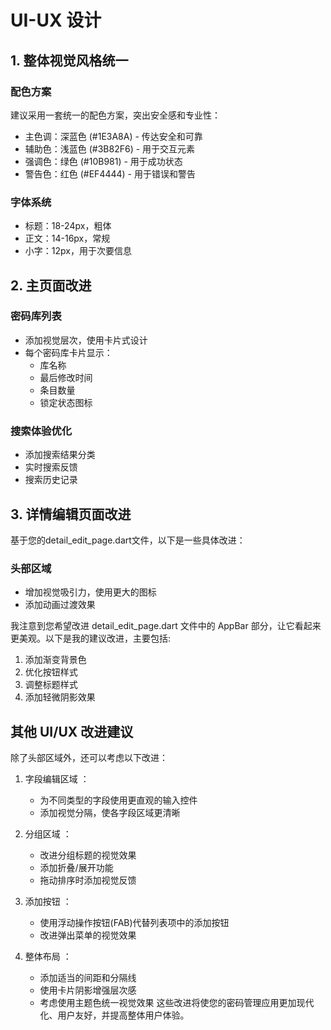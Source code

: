 # UI-UX 设计

## 1. 整体视觉风格统一
### 配色方案
建议采用一套统一的配色方案，突出安全感和专业性：

- 主色调：深蓝色 (#1E3A8A) - 传达安全和可靠
- 辅助色：浅蓝色 (#3B82F6) - 用于交互元素
- 强调色：绿色 (#10B981) - 用于成功状态
- 警告色：红色 (#EF4444) - 用于错误和警告

### 字体系统
- 标题：18-24px，粗体
- 正文：14-16px，常规
- 小字：12px，用于次要信息

## 2. 主页面改进
### 密码库列表
- 添加视觉层次，使用卡片式设计
- 每个密码库卡片显示：
  - 库名称
  - 最后修改时间
  - 条目数量
  - 锁定状态图标

### 搜索体验优化
- 添加搜索结果分类
- 实时搜索反馈
- 搜索历史记录

## 3. 详情编辑页面改进
基于您的detail_edit_page.dart文件，以下是一些具体改进：

### 头部区域
- 增加视觉吸引力，使用更大的图标
- 添加动画过渡效果

我注意到您希望改进 detail_edit_page.dart 文件中的 AppBar 部分，让它看起来更美观。以下是我的建议改进，主要包括:

1. 添加渐变背景色
2. 优化按钮样式
3. 调整标题样式
4. 添加轻微阴影效果

## 其他 UI/UX 改进建议
除了头部区域外，还可以考虑以下改进：

1. 字段编辑区域 ：
   
   - 为不同类型的字段使用更直观的输入控件
   - 添加视觉分隔，使各字段区域更清晰
2. 分组区域 ：
   
   - 改进分组标题的视觉效果
   - 添加折叠/展开功能
   - 拖动排序时添加视觉反馈
3. 添加按钮 ：
   
   - 使用浮动操作按钮(FAB)代替列表项中的添加按钮
   - 改进弹出菜单的视觉效果
4. 整体布局 ：
   
   - 添加适当的间距和分隔线
   - 使用卡片阴影增强层次感
   - 考虑使用主题色统一视觉效果
这些改进将使您的密码管理应用更加现代化、用户友好，并提高整体用户体验。